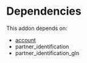 # Dependencies

This addon depends on:

- [account](https://github.com/bringout/oca-ocb-accounting)
- partner_identification
- partner_identification_gln
